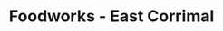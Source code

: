 ---
title: "Foodworks - East Corrimal"
url: /east-corrimal/foodworks-east-corrimal/
shop: supermarket
---
